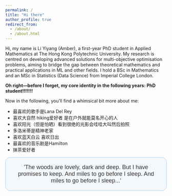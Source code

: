 ```yaml
---
permalink: /
title: "Hi there"
author_profile: true
redirect_from: 
  - /about/
  - /about.html
---
```


Hi, my name is Li Yiyang (Amber), a first-year PhD student in Applied Mathematics at The Hong Kong Polytechnic University. My research is centred on developing advanced solutions for multi-objective optimisation problems, aiming to bridge the gap between theoretical mathematics and practical applications in ML and other fields. I hold a BSc in Mathematics and an MSc in Statistics (Data Science) from Imperial College London.

**Oh right—before I forget, my core identity in the following years: PhD student!!!!!!!**

Now in the following, you'll find a whimsical bit more about me:
- 最喜欢的歌手是Lana Del Rey
- 喜欢大自然 hiking爱好者 是在户外就能莫名开心的人
- 喜欢阳光（但是怕晒）看到很绝的光影会哇哇大叫然后拍照
- 多洛米蒂是精神老家
- 喜欢蓝天白云 喜欢日出
- 最喜欢的音乐剧是Hamilton
- 抹茶爱好者


<div style="
  border: 1.5px solid #aaccee;
  border-radius: 15px;
  background-color: rgba(170, 204, 238, 0.1);  
  padding: 20px;
  font-family: 'Barlow', sans-serif;
  font-size: 18px;
  color: #333333;
  text-align: center;
">
  'The woods are lovely, dark and deep.
  But I have promises to keep.
  And miles to go before I sleep.
  And miles to go before I sleep...'
</div>